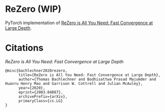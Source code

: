 # ReZero (WIP)
PyTorch implementation of [ReZero is All You Need: Fast Convergence at Large Depth](https://arxiv.org/abs/2003.04887).

# Citations

*ReZero is All You Need: Fast Convergence at Large Depth*
```
@misc{bachlechner2020rezero,
      title={ReZero is All You Need: Fast Convergence at Large Depth}, 
      author={Thomas Bachlechner and Bodhisattwa Prasad Majumder and Huanru Henry Mao and Garrison W. Cottrell and Julian McAuley},
      year={2020},
      eprint={2003.04887},
      archivePrefix={arXiv},
      primaryClass={cs.LG}
}
```

